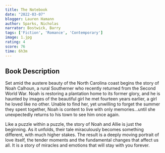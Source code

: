 ```yaml
---
title: The Notebook 
date: "2022-03-07"
blogger: Lauren Hamann
author: Sparks, Nicholas
narrator: Bostwick, Barry
tags: ['Fiction', 'Romance', 'Contemporary']
image: 1.jpg
rating: 4
score: 76
time: 6h3m
---
```



## Book Description

Set amid the austere beauty of the North Carolina coast begins the story of Noah Calhoun, a rural Southerner who recently returned from the Second World War. Noah is restoring a plantation home to its former glory, and he is haunted by images of the beautiful girl he met fourteen years earlier, a girl he loved like no other. Unable to find her, yet unwilling to forget the summer they spent together, Noah is content to live with only memories...until she unexpectedly returns to his town to see him once again.

Like a puzzle within a puzzle, the story of Noah and Allie is just the beginning. As it unfolds, their tale miraculously becomes something different, with much higher stakes. The result is a deeply moving portrait of love itself, the tender moments and the fundamental changes that affect us all. It is a story of miracles and emotions that will stay with you forever.